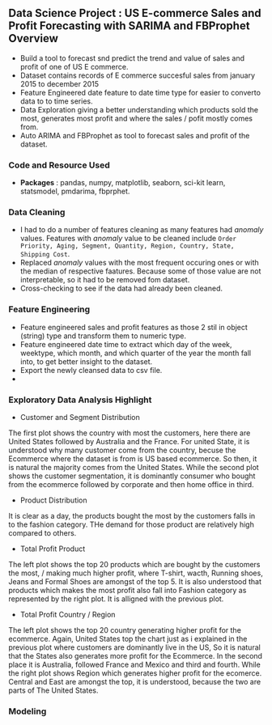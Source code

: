 ## Data Science Project : US E-commerce Sales and Profit Forecasting with SARIMA and FBProphet Overview
* Build a tool to forecast snd predict the trend and value of sales and profit of one of US E commerce.
* Dataset contains records of E commerce succesful sales from january 2015 to december 2015
* Feature Engineered date feature to date time type for easier to converto data to to time series.
* Data Exploration giving a better understanding which products sold the most, generates most profit and where the sales / pofit mostly comes from.
* Auto ARIMA and FBProphet as tool to forecast sales and profit of the dataset.

### Code and Resource Used
* **Packages** : pandas, numpy, matplotlib, seaborn, sci-kit learn, statsmodel, pmdarima, fbprphet.

### Data Cleaning
* I had to do a number of features cleaning as many features had _anomaly_ values. Features with _anomaly_ value to be cleaned include `Order Priority, Aging, Segment, Quantity, Region, Country, State, Shipping Cost`.
* Replaced _anomaly_ values with the most frequent occuring ones or with the median of respective faatures. Because some of those value are not interpretable, so it had to be removed fom dataset.
* Cross-checking to see if the data had already been cleaned.

### Feature Engineering
* Feature engineered sales and profit features as those 2 stil in object (string) type and transform them to numeric type.
* Feature engineered date time to extract which day of the week, weektype, which month, and which quarter of the year the month fall into, to get better insight to the dataset.
* Export the newly cleansed data to csv file.
*
### Exploratory Data Analysis Highlight
* Customer and Segment Distribution <br>

The first plot shows the country with most the customers, here there are United States followed by Australia and the France. For united State, it is understood why many customer come from the country, becuse the Ecommerce where the dataset is from is US based ecommerce. So then, it is natural the majority comes from the United States. While the second plot shows the customer segmentation, it is dominantly consumer who bought from the ecommerce followed by corporate and then home office in third.

* Product Distribution <br>

It is clear as a day, the products bought the most by the customers falls in to the fashion category. THe demand for those product are relatively high compared to others.

* Total Profit Product <br>

The left plot shows the top 20 products which are bought by the customers the most, / making much higher profit, where T-shirt, wacth, Running shoes, Jeans and Formal Shoes are amongst of the top 5. It is also understood that products which makes the most profit also fall into Fashion category as represented by the right plot. It is alligned with the previous plot.

* Total Profit Country / Region <br>

The left plot shows the top 20 country generating higher profit for the ecommerce. Again, United States top the chart just as i explained in the previous plot where customers are dominantly live in the US, So it is natural that the States also generates more profit for the Ecommerce. In the second place it is Australia, followed France and Mexico and third and fourth. While the right plot shows Region which generates higher profit for the ecomerce. Central and East are amongst the top, it is understood, because the two are parts of The United States.

### Modeling

